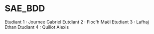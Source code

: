 # SAE_BDD 
Etudiant 1 : Journee Gabriel 
Eutdiant 2 : Floc'h Maël 
Etudiant 3 : Lafhaj Ethan
Etudiant 4 : Quillot Alexis 
